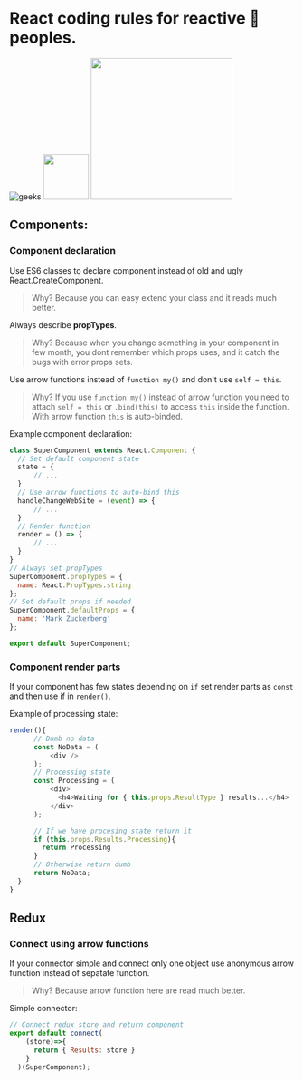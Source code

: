 # React coding rules for reactive :rocket: peoples.

![geeks](https://github.com/geeksteam/VacancyFrontendTest/raw/master/logo-git.png)
<img src="https://upload.wikimedia.org/wikipedia/commons/4/42/Love_Heart_SVG.svg" width="80">
<img src="https://react-mdl.github.io/react-mdl/react.svg" width="250">

## Components:

### Component declaration

Use ES6 classes to declare component instead of old and ugly React.CreateComponent.

> Why? Because you can easy extend your class and it reads much better.

Always describe **propTypes**.

> Why? Because when you change something in your component in few month, you dont remember which props uses, 
and it catch the bugs with error props sets.

Use arrow functions instead of `function my()` and don't use `self = this`.

> Why? If you use `function my()` instead of arrow function you need to attach `self = this` or `.bind(this)` to access `this` inside the function. With arrow function `this` is auto-binded.

Example component declaration:

```js
class SuperComponent extends React.Component {
  // Set default component state
  state = {
      // ...
  }
  // Use arrow functions to auto-bind this
  handleChangeWebSite = (event) => {
      // ...
  }
  // Render function
  render = () => {
      // ...
  }
}
// Always set propTypes
SuperComponent.propTypes = {
  name: React.PropTypes.string
};
// Set default props if needed
SuperComponent.defaultProps = {
  name: 'Mark Zuckerberg'
};

export default SuperComponent;
```

### Component render parts
If your component has few states depending on `if`
set render parts as `const` and then use if in `render()`.


Example of processing state:
```js
render(){
      // Dumb no data
      const NoData = (
          <div />
      );
      // Processing state
      const Processing = (
          <div>
            <h4>Waiting for { this.props.ResultType } results...</h4>
          </div>
      );

      // If we have procesing state return it
      if (this.props.Results.Processing){
        return Processing
      }
      // Otherwise return dumb
      return NoData;
  }
}
```

## Redux

### Connect using arrow functions
If your connector simple and connect only one object use anonymous arrow function instead of sepatate function.

> Why? Because arrow function here are read much better.

Simple connector:
```js
// Connect redux store and return component
export default connect( 
    (store)=>{ 
      return { Results: store } 
    }
  )(SuperComponent);
```

